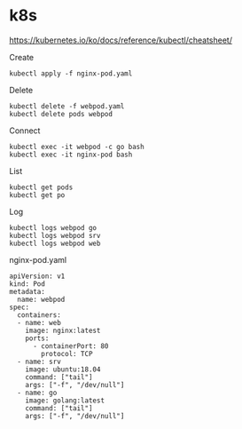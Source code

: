 # k8s  

https://kubernetes.io/ko/docs/reference/kubectl/cheatsheet/

Create

    kubectl apply -f nginx-pod.yaml

Delete

    kubectl delete -f webpod.yaml
    kubectl delete pods webpod

Connect

    kubectl exec -it webpod -c go bash
    kubectl exec -it nginx-pod bash

List

    kubectl get pods
    kubectl get po

Log

    kubectl logs webpod go
    kubectl logs webpod srv
    kubectl logs webpod web


nginx-pod.yaml

    apiVersion: v1
    kind: Pod
    metadata:
      name: webpod
    spec:
      containers:
      - name: web
        image: nginx:latest
        ports:
          - containerPort: 80
            protocol: TCP
      - name: srv
        image: ubuntu:18.04
        command: ["tail"]
        args: ["-f", "/dev/null"]
      - name: go
        image: golang:latest
        command: ["tail"]
        args: ["-f", "/dev/null"]
